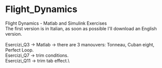 # Flight_Dynamics
FIight Dynamics - Matlab and Simulink Exercises\
The first version is in Italian, as soon as possible I'll download an English version.\
\
Esercizi_Q3 -> Matlab -> there are 3 manouvers: Tonneau, Cuban eight, Perfect Loop.\
Esercizi_Q7 -> trim conditions.\
Esercizi_Q11 -> trim tab effect.\

